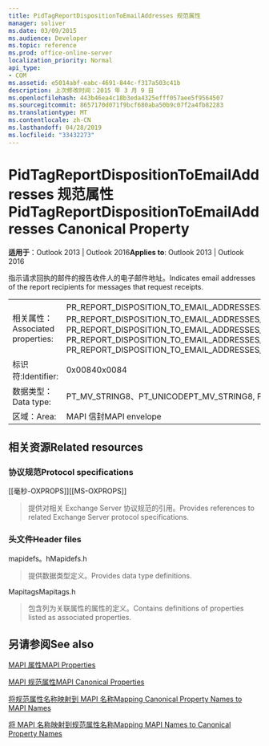 ```yaml
---
title: PidTagReportDispositionToEmailAddresses 规范属性
manager: soliver
ms.date: 03/09/2015
ms.audience: Developer
ms.topic: reference
ms.prod: office-online-server
localization_priority: Normal
api_type:
- COM
ms.assetid: e5014abf-eabc-4691-844c-f317a503c41b
description: 上次修改时间：2015 年 3 月 9 日
ms.openlocfilehash: 443b46ea4c18b3eda4325efff057aee5f9564507
ms.sourcegitcommit: 8657170d071f9bcf680aba50b9c07f2a4fb82283
ms.translationtype: MT
ms.contentlocale: zh-CN
ms.lasthandoff: 04/28/2019
ms.locfileid: "33432273"
---
```

# <a name="pidtagreportdispositiontoemailaddresses-canonical-property"></a><span data-ttu-id="a0e08-103">PidTagReportDispositionToEmailAddresses 规范属性</span><span class="sxs-lookup"><span data-stu-id="a0e08-103">PidTagReportDispositionToEmailAddresses Canonical Property</span></span>

  
  
<span data-ttu-id="a0e08-104">**适用于**：Outlook 2013 | Outlook 2016</span><span class="sxs-lookup"><span data-stu-id="a0e08-104">**Applies to**: Outlook 2013 | Outlook 2016</span></span> 
  
<span data-ttu-id="a0e08-105">指示请求回执的邮件的报告收件人的电子邮件地址。</span><span class="sxs-lookup"><span data-stu-id="a0e08-105">Indicates email addresses of the report recipients for messages that request receipts.</span></span>
  
|||
|:-----|:-----|
|<span data-ttu-id="a0e08-106">相关属性：</span><span class="sxs-lookup"><span data-stu-id="a0e08-106">Associated properties:</span></span>  <br/> |<span data-ttu-id="a0e08-107">PR_REPORT_DISPOSITION_TO_EMAIL_ADDRESSES、PR_REPORT_DISPOSITION_TO_EMAIL_ADDRESSES_A、PR_REPORT_DISPOSITION_TO_EMAIL_ADDRESSES_W</span><span class="sxs-lookup"><span data-stu-id="a0e08-107">PR_REPORT_DISPOSITION_TO_EMAIL_ADDRESSES, PR_REPORT_DISPOSITION_TO_EMAIL_ADDRESSES_A, PR_REPORT_DISPOSITION_TO_EMAIL_ADDRESSES_W</span></span>  <br/> |
|<span data-ttu-id="a0e08-108">标识符:</span><span class="sxs-lookup"><span data-stu-id="a0e08-108">Identifier:</span></span>  <br/> |<span data-ttu-id="a0e08-109">0x0084</span><span class="sxs-lookup"><span data-stu-id="a0e08-109">0x0084</span></span>  <br/> |
|<span data-ttu-id="a0e08-110">数据类型：</span><span class="sxs-lookup"><span data-stu-id="a0e08-110">Data type:</span></span>  <br/> |<span data-ttu-id="a0e08-111">PT_MV_STRING8、PT_UNICODE</span><span class="sxs-lookup"><span data-stu-id="a0e08-111">PT_MV_STRING8, PT_UNICODE</span></span>  <br/> |
|<span data-ttu-id="a0e08-112">区域：</span><span class="sxs-lookup"><span data-stu-id="a0e08-112">Area:</span></span>  <br/> |<span data-ttu-id="a0e08-113">MAPI 信封</span><span class="sxs-lookup"><span data-stu-id="a0e08-113">MAPI envelope</span></span>  <br/> |
   
## <a name="related-resources"></a><span data-ttu-id="a0e08-114">相关资源</span><span class="sxs-lookup"><span data-stu-id="a0e08-114">Related resources</span></span>

### <a name="protocol-specifications"></a><span data-ttu-id="a0e08-115">协议规范</span><span class="sxs-lookup"><span data-stu-id="a0e08-115">Protocol specifications</span></span>

<span data-ttu-id="a0e08-116">[[毫秒-OXPROPS]]</span><span class="sxs-lookup"><span data-stu-id="a0e08-116">[[MS-OXPROPS]]</span></span> 
  
> <span data-ttu-id="a0e08-117">提供对相关 Exchange Server 协议规范的引用。</span><span class="sxs-lookup"><span data-stu-id="a0e08-117">Provides references to related Exchange Server protocol specifications.</span></span>
    
### <a name="header-files"></a><span data-ttu-id="a0e08-118">头文件</span><span class="sxs-lookup"><span data-stu-id="a0e08-118">Header files</span></span>

<span data-ttu-id="a0e08-119">mapidefs。h</span><span class="sxs-lookup"><span data-stu-id="a0e08-119">Mapidefs.h</span></span>
  
> <span data-ttu-id="a0e08-120">提供数据类型定义。</span><span class="sxs-lookup"><span data-stu-id="a0e08-120">Provides data type definitions.</span></span>
    
<span data-ttu-id="a0e08-121">Mapitags</span><span class="sxs-lookup"><span data-stu-id="a0e08-121">Mapitags.h</span></span>
  
> <span data-ttu-id="a0e08-122">包含列为关联属性的属性的定义。</span><span class="sxs-lookup"><span data-stu-id="a0e08-122">Contains definitions of properties listed as associated properties.</span></span>
    
## <a name="see-also"></a><span data-ttu-id="a0e08-123">另请参阅</span><span class="sxs-lookup"><span data-stu-id="a0e08-123">See also</span></span>



[<span data-ttu-id="a0e08-124">MAPI 属性</span><span class="sxs-lookup"><span data-stu-id="a0e08-124">MAPI Properties</span></span>](mapi-properties.md)
  
[<span data-ttu-id="a0e08-125">MAPI 规范属性</span><span class="sxs-lookup"><span data-stu-id="a0e08-125">MAPI Canonical Properties</span></span>](mapi-canonical-properties.md)
  
[<span data-ttu-id="a0e08-126">将规范属性名称映射到 MAPI 名称</span><span class="sxs-lookup"><span data-stu-id="a0e08-126">Mapping Canonical Property Names to MAPI Names</span></span>](mapping-canonical-property-names-to-mapi-names.md)
  
[<span data-ttu-id="a0e08-127">将 MAPI 名称映射到规范属性名称</span><span class="sxs-lookup"><span data-stu-id="a0e08-127">Mapping MAPI Names to Canonical Property Names</span></span>](mapping-mapi-names-to-canonical-property-names.md)

